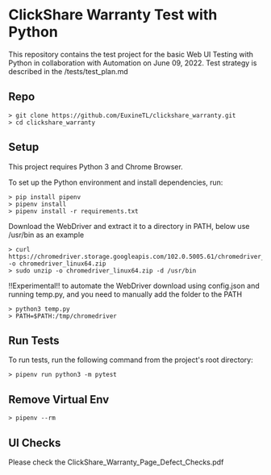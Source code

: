 # ClickShare Warranty Test with Python
This repository contains the test project for the basic Web UI Testing with Python in collaboration with Automation on June 09, 2022.
Test strategy is described in the /tests/test_plan.md

## Repo
    > git clone https://github.com/EuxineTL/clickshare_warranty.git
    > cd clickshare_warranty

## Setup
This project requires Python 3 and Chrome Browser.

To set up the Python environment and install dependencies, run:

    > pip install pipenv
    > pipenv install
    > pipenv install -r requirements.txt

Download the WebDriver and extract it to a directory in PATH, below use /usr/bin as an example

    > curl https://chromedriver.storage.googleapis.com/102.0.5005.61/chromedriver_linux64.zip -o chromedriver_linux64.zip
    > sudo unzip -o chromedriver_linux64.zip -d /usr/bin

!!Experimental!! to automate the WebDriver download using config.json and running temp.py, and you need to manually add the folder to the PATH

    > python3 temp.py
    > PATH=$PATH:/tmp/chromedriver

## Run Tests
To run tests, run the following command from the project's root directory:

    > pipenv run python3 -m pytest

## Remove Virtual Env

    > pipenv --rm

## UI Checks
Please check the ClickShare_Warranty_Page_Defect_Checks.pdf
